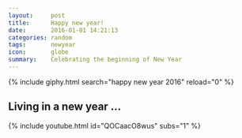 ```yaml
---
layout:     post
title:      Happy new year!
date:       2016-01-01 14:21:13
categories: random
tags:       newyear
icon:       globe
summary:    Celebrating the beginning of New Year
---
```


{% include giphy.html search="happy new year 2016" reload="0" %}


Living in a new year ...
------------------------

{% include youtube.html id="QOCaacO8wus" subs="1" %}


